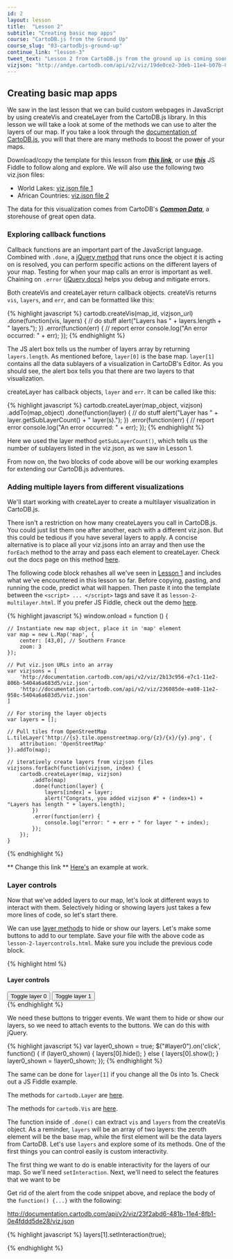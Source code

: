 ```yaml
---
id: 2
layout: lesson
title:  "Lesson 2"
subtitle: "Creating basic map apps"
course: "CartoDB.js from the Ground Up"
course_slug: "03-cartodbjs-ground-up"
continue_link: "lesson-3"
tweet_text: "Lesson 2 from CartoDB.js from the ground up is coming soon!"
vizjson: "http://andye.cartodb.com/api/v2/viz/19de0ce2-3deb-11e4-b07b-0edbca4b5057/viz.json"
---
```


## Creating basic map apps

We saw in the last lesson that we can build custom webpages in JavaScript by using createVis and createLayer from the CartoDB.js library. In this lesson we will take a look at some of the methods we can use to alter the layers of our map. If you take a look through the [documentation of CartoDB.js](http://docs.cartodb.com/cartodb-platform/cartodb-js.html), you will that there are many methods to boost the power of your maps.

Download/copy the template for this lesson from [***this link***]({{site.baseurl}}/t/), or use [***this***]() JS Fiddle to follow along and explore. We will also use the following two viz.json files:

+ World Lakes: [viz.json file 1](http://#)
+ African Countries: [viz.json file 2](http://#)

The data for this visualization comes from CartoDB's [***Common Data***](), a storehouse of great open data.

### Exploring callback functions

Callback functions are an important part of the JavaScript language. Combined with `.done`, a [jQuery method](http://api.jquery.com/deferred.done/) that runs once the object it is acting on is resolved, you can perform specific actions on the different layers of your map. Testing for when your map calls an error is important as well. Chaining on `.error` ([jQuery docs](http://api.jquery.com/error/)) helps you debug and mitigate errors.

Both createVis and createLayer return callback objects. createVis returns `vis`, `layers`, and `err`, and can be formatted like this:

{% highlight javascript %}
cartodb.createVis(map_id, vizjson_url)
    .done(function(vis, layers) {
        // do stuff
        alert("Layers has " + layers.length + " layers.");
    })
    .error(function(err) {
        // report error
        console.log("An error occurred: " + err);
    });
{% endhighlight %}

The JS alert box tells us the number of layers array by returning `layers.length`. As mentioned before, `layer[0]` is the base map. `layer[1]` contains all the data sublayers of a visualization in CartoDB's Editor. As you should see, the alert box tells you that there are two layers to that visualization.

createLayer has callback objects, `layer` and `err`. It can be called like this:

{% highlight javascript %}
cartodb.createLayer(map_object, vizjson)
    .addTo(map_object)
    .done(function(layer) {
        // do stuff
        alert("Layer has " + layer.getSubLayerCount() + " layer(s).");
    })
    .error(function(err) {
        // report error
        console.log("An error occurred: " + err);
    });
{% endhighlight %}

Here we used the layer method `getSubLayerCount()`, which tells us the number of sublayers listed in the viz.json, as we saw in Lesson 1.

From now on, the two blocks of code above will be our working examples for extending our CartoDB.js adventures.

### Adding multiple layers from different visualizations

We'll start working with createLayer to create a multilayer visualization in CartoDB.js.

There isn't a restriction on how many createLayers you call in CartoDB.js. You could just list them one after another, each with a different viz.json. But this could be tedious if you have several layers to apply. A concise alternative is to place all your viz.jsons into an array and then use the `forEach` method to the array and pass each element to createLayer. Check out the docs page on this method [here](https://developer.mozilla.org/en-US/docs/Web/JavaScript/Reference/Global_Objects/Array/forEach).

The following code block rehashes all we've seen in [Lesson 1]({{site.baseurl}}/courses/03-cartodbjs-ground-up/lesson-1.html) and includes what we've encountered in this lesson so far. Before copying, pasting, and running the code, predict what will happen. Then paste it into the template between the `<script> ... </script>` tags and save it as `lesson-2-multilayer.html`. If you prefer JS Fiddle, check out the demo [here](http://jsfiddle.net/gh/get/library/pure/ohasselblad/misc/tree/master/js_demo2).

{% highlight javascript %}
window.onload = function () {

    // Instantiate new map object, place it in 'map' element
    var map = new L.Map('map', {
        center: [43,0], // Southern France
        zoom: 3
    });

    // Put viz.json URLs into an array
    var vizjsons = [
        'http://documentation.cartodb.com/api/v2/viz/2b13c956-e7c1-11e2-806b-5404a6a683d5/viz.json',
        'http://documentation.cartodb.com/api/v2/viz/236085de-ea08-11e2-958c-5404a6a683d5/viz.json'
    ]

    // For storing the layer objects
    var layers = [];

    // Pull tiles from OpenStreetMap
    L.tileLayer('http://{s}.tile.openstreetmap.org/{z}/{x}/{y}.png', {
        attribution: 'OpenStreetMap'
    }).addTo(map);

    // iteratively create layers from vizjson files
    vizjsons.forEach(function(vizjson, index) {
        cartodb.createLayer(map, vizjson)
            .addTo(map)
            .done(function(layer) {
                layers[index] = layer;
                alert("Congrats, you added vizjson #" + (index+1) + "Layers has length " + layers.length);
            })
            .error(function(err) {
                console.log("error: " + err + " for layer " + index);
            });
        });
    }
{% endhighlight %}

** Change this link **
[Here's](http://jsfiddle.net/udk3veav/) an example at work.

### Layer controls

Now that we've added layers to our map, let's look at different ways to interact with them. Selectively hiding or showing layers just takes a few more lines of code, so let's start there.

We can use [layer methods](http://docs.cartodb.com/cartodb-platform/cartodb-js.html#cartodbcartodblayer) to hide or show our layers. Let's make some buttons to add to our template. Save your file with the above code as `lesson-2-layercontrols.html`. Make sure you include the previous code block.

{% highlight html %}
<h4>Layer controls</h4>
<div id="buttons">
    <button id="layer0">Toggle layer 0</button>
    <button id="layer1">Toggle layer 1</button>
</div>
{% endhighlight %}

We need these buttons to trigger events. We want them to hide or show our layers, so we need to attach events to the buttons. We can do this with jQuery.

{% highlight javascript %}
var layer0_shown = true;
$("#layer0").on('click', function() {
    if (layer0_shown) {
        layers[0].hide();
    } else {
        layers[0].show();
    }
    layer0_shown = !layer0_shown; 
});
{% endhighlight %}

The same can be done for `layer[1]` if you change all the 0s into 1s. Check out a JS Fiddle example.

The methods for `cartodb.Layer` are [here](http://docs.cartodb.com/cartodb-platform/cartodb-js.html#cartodbcartodblayer).

The methods for `cartodb.Vis` are [here](http://docs.cartodb.com/cartodb-platform/cartodb-js.html#cartodbvis).

The function inside of `.done()` can extract `vis` and `layers` from the createVis object. As a reminder, `layers` will be an array of two layers: the zeroth element will be the base map, while the first element will be the data layers from CartoDB. Let's use `layers` and explore some of its methods. One of the first things you can control easily is custom interactivity.






The first thing we want to do is enable interactivity for the layers of our map. So we'll need `setInteraction`. Next, we'll need to select the features that we want to be 

Get rid of the alert from the code snippet above, and replace the body of the `function() {...}` with the following:

http://documentation.cartodb.com/api/v2/viz/23f2abd6-481b-11e4-8fb1-0e4fddd5de28/viz.json

{% highlight javascript %}
layers[1].setInteraction(true);


{% endhighlight %}




